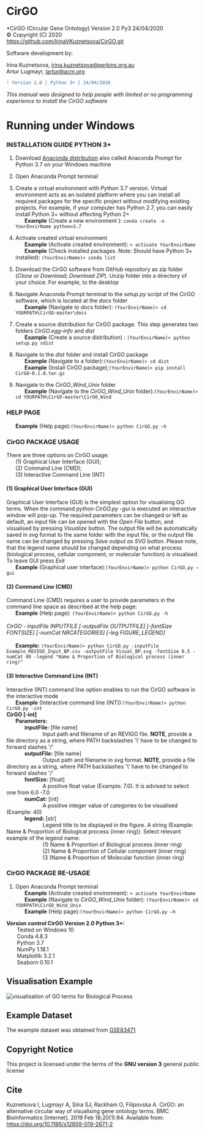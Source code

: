 # CirGO

*CirGO (Circular Gene Ontology) Version 2.0 Py3 24/04/2020  
© Copyright (C) 2020  
https://github.com/IrinaVKuznetsova/CirGO.git  
  
Software development by:  

Irina Kuznetsova, irina.kuznetsova@perkins.org.au  
Artur Lugmayr, lartur@acm.org  

```diff
! Version 2.0 | Python 3+ | 24/04/2020 
```
*This manual was designed to help people with limited or no programming experience to install the CirGO software*  


Running under Windows  
======

### INSTALLATION GUIDE PYTHON 3+  



1. Download  [Anaconda distribution](https://www.anaconda.com/distribution/) also called Anaconda Prompt for Python 3.7 on your Windows machine  

1. Open Anaconda Prompt terminal  
1. Create a virtual environment with Python 3.7 version. Virtual environment acts as an isolated platform where you can install all required packages for the specific project without modifying existing projects. For example, if your computer has Python 2.7, you can easily install Python 3+ without affecting Python 2+  
&nbsp;&nbsp;&nbsp;&nbsp;&nbsp;&nbsp;**Example** (Create a new environment ): `conda create -n YourEnvirName python=3.7`  
 
1. Activate created virtual environment   
&nbsp;&nbsp;&nbsp;&nbsp;&nbsp;&nbsp;**Example** (Activate created environment): `> activate YourEnvirName`       
&nbsp;&nbsp;&nbsp;&nbsp;&nbsp;&nbsp;**Example** (Check installed packages. Note: Should have Python 3+ installed): `(YourEnvirName)> conda list`       
 
1. Download the CirGO software from GitHub repository as zip folder (*Clone or Download*; *Download ZIP*). Unzip folder into a directory of your choice. For example, to the desktop  

1. Navigate Anaconda Prompt terminal to the *setup.py* script of the CirGO software, which is located at the *docs* folder  
&nbsp;&nbsp;&nbsp;&nbsp;&nbsp;&nbsp;**Example** (Navigate to *docs* folder): `(YourEnvirName)> cd YOURPATH\CirGO-master\docs`  

1. Create a source distribution for CirGO package. This step generates two folders *CirGO.egg-info* and *dist*  
&nbsp;&nbsp;&nbsp;&nbsp;&nbsp;&nbsp;**Example** (Create a source distribution) : `(YourEnvirName)> python setup.py sdist`

1. Navigate to the *dist* folder and install CirGO package  
&nbsp;&nbsp;&nbsp;&nbsp;&nbsp;&nbsp;**Example** (Navigate to a folder):`(YourEnvirName)> cd dist`  
&nbsp;&nbsp;&nbsp;&nbsp;&nbsp;&nbsp;**Example** (Install CirGO package);`(YourEnvirName)> pip install CirGO-0.1.0.tar.gz`  

1. Navigate to the *CirGO_Wind_Unix* folder  
&nbsp;&nbsp;&nbsp;&nbsp;&nbsp;&nbsp;**Example** (Navigate to the *CirGO_Wind_Unix* folder):`(YourEnvirName)> cd YOURPATH\CirGO-master\CirGO_Wind`  

### HELP PAGE  
&nbsp;&nbsp;&nbsp;&nbsp;&nbsp;&nbsp;**Example** (Help page):`(YourEnvirName)> python CirGO.py –h`  



### CirGO PACKAGE USAGE  

There are three options on CirGO usage:  
&nbsp;&nbsp;&nbsp;&nbsp;&nbsp;&nbsp;(1) Graphical User Interface (GUI);  
&nbsp;&nbsp;&nbsp;&nbsp;&nbsp;&nbsp;(2) Command Line (CMD);  
&nbsp;&nbsp;&nbsp;&nbsp;&nbsp;&nbsp;(3) Interactive Command Line (INT)  

#### (1) Graphical User Interface (GUI)  
Graphical User Interface (GUI) is the simplest option for visualising GO terms. When the command *python CirGO.py -gui* is executed an interactive window will pop-up. The required parameters can be changed or left as default, an input file can be opened with the *Open File* button, and visualised by pressing *Visualize* button. The output file will be automatically saved in *svg* format to the same folder with the input file, or the output file name can be changed by pressing *Save output as SVG* button. Please note, that the legend name should be changed depending on what process (biological process, cellular component, or molecular function) is visualised. To leave GUI press *Exit*   
&nbsp;&nbsp;&nbsp;&nbsp;&nbsp;&nbsp;**Example** (Graphical user interface):`(YourEnvirName)> python CirGO.py –gui`  

#### (2) Command Line (CMD)  
Command Line (CMD) requires a user to provide parameters in the command line space as described at the help page:  
&nbsp;&nbsp;&nbsp;&nbsp;&nbsp;&nbsp;**Example** (Help page): `(YourEnvirName)> python CirGO.py -h`  
&nbsp;  
*CirGO - inputFile INPUTFILE [-outputFile OUTPUTFILE] [-fontSize FONTSIZE] [-numCat NRCATEGORIES] [-leg FIGURE_LEGEND]*  
&nbsp;  
&nbsp;&nbsp;&nbsp;&nbsp;&nbsp;&nbsp;**Example:** `(YourEnvirName)> python CirGO.py -inputFile Example_REVIGO_Input_BP.csv -outputFile Visual_BP.svg -fontSize 6.5 -numCat 40 -legend "Name & Proportion of Biological process (inner ring)"`  

#### (3) Interactive Command Line (INT) 
Interactive (INT) command line option enables to run the CirGO software in the interactive mode  
&nbsp;&nbsp;&nbsp;&nbsp;&nbsp;&nbsp;**Example** (Interactive command line (INT)):`(YourEnvirName)> python CirGO.py -int`  
**CirGO [-int]**  
&nbsp;&nbsp;&nbsp;&nbsp;&nbsp;&nbsp;**Parameters:**  
&nbsp;&nbsp;&nbsp;&nbsp;&nbsp;&nbsp;&nbsp;&nbsp;&nbsp;&nbsp;&nbsp;&nbsp;**inputFile:** [file name]  
&nbsp;&nbsp;&nbsp;&nbsp;&nbsp;&nbsp;&nbsp;&nbsp;&nbsp;&nbsp;&nbsp;&nbsp;&nbsp;&nbsp;&nbsp;&nbsp;&nbsp;&nbsp;&nbsp;&nbsp;&nbsp;&nbsp;&nbsp;&nbsp;Input path and filename of an REVIGO file. **NOTE**, provide a file directory as a string, where PATH backslashes '\\' have to be changed to forward slashes '/'    
&nbsp;&nbsp;&nbsp;&nbsp;&nbsp;&nbsp;&nbsp;&nbsp;&nbsp;&nbsp;&nbsp;&nbsp;**outputFile:** [file name]  
&nbsp;&nbsp;&nbsp;&nbsp;&nbsp;&nbsp;&nbsp;&nbsp;&nbsp;&nbsp;&nbsp;&nbsp;&nbsp;&nbsp;&nbsp;&nbsp;&nbsp;&nbsp;&nbsp;&nbsp;&nbsp;&nbsp;&nbsp;&nbsp;Output path and filename in svg format. **NOTE**, provide a file directory as a string, where PATH backslashes '\\' have to be changed to forward slashes '/'      
&nbsp;&nbsp;&nbsp;&nbsp;&nbsp;&nbsp;&nbsp;&nbsp;&nbsp;&nbsp;&nbsp;&nbsp;**fontSize:** [float]  
&nbsp;&nbsp;&nbsp;&nbsp;&nbsp;&nbsp;&nbsp;&nbsp;&nbsp;&nbsp;&nbsp;&nbsp;&nbsp;&nbsp;&nbsp;&nbsp;&nbsp;&nbsp;&nbsp;&nbsp;&nbsp;&nbsp;&nbsp;&nbsp;A positive float value (Example: 7.0). It is advised to select one from 6.0 -7.0   
&nbsp;&nbsp;&nbsp;&nbsp;&nbsp;&nbsp;&nbsp;&nbsp;&nbsp;&nbsp;&nbsp;&nbsp;**numCat:** [int]  
&nbsp;&nbsp;&nbsp;&nbsp;&nbsp;&nbsp;&nbsp;&nbsp;&nbsp;&nbsp;&nbsp;&nbsp;&nbsp;&nbsp;&nbsp;&nbsp;&nbsp;&nbsp;&nbsp;&nbsp;&nbsp;&nbsp;&nbsp;&nbsp;A positive integer value of categories to be visualised (Example: 40)  
&nbsp;&nbsp;&nbsp;&nbsp;&nbsp;&nbsp;&nbsp;&nbsp;&nbsp;&nbsp;&nbsp;&nbsp;**legend:** [str]  
&nbsp;&nbsp;&nbsp;&nbsp;&nbsp;&nbsp;&nbsp;&nbsp;&nbsp;&nbsp;&nbsp;&nbsp;&nbsp;&nbsp;&nbsp;&nbsp;&nbsp;&nbsp;&nbsp;&nbsp;&nbsp;&nbsp;&nbsp;&nbsp;Legend title to be displayed in the figure. A string (Example: Name & Proportion of Biological process (inner ring)). Select relevant example of the legend name:  
&nbsp;&nbsp;&nbsp;&nbsp;&nbsp;&nbsp;&nbsp;&nbsp;&nbsp;&nbsp;&nbsp;&nbsp;&nbsp;&nbsp;&nbsp;&nbsp;&nbsp;&nbsp;&nbsp;&nbsp;&nbsp;&nbsp;&nbsp;&nbsp;(1) Name & Proportion of Biological process (inner ring)  
&nbsp;&nbsp;&nbsp;&nbsp;&nbsp;&nbsp;&nbsp;&nbsp;&nbsp;&nbsp;&nbsp;&nbsp;&nbsp;&nbsp;&nbsp;&nbsp;&nbsp;&nbsp;&nbsp;&nbsp;&nbsp;&nbsp;&nbsp;&nbsp;(2) Name & Proportion of Cellular component (inner ring)  
&nbsp;&nbsp;&nbsp;&nbsp;&nbsp;&nbsp;&nbsp;&nbsp;&nbsp;&nbsp;&nbsp;&nbsp;&nbsp;&nbsp;&nbsp;&nbsp;&nbsp;&nbsp;&nbsp;&nbsp;&nbsp;&nbsp;&nbsp;&nbsp;(3 )Name & Proportion of Molecular function (inner ring)   


### CirGO PACKAGE RE-USAGE  
1. Open Anaconda Prompt terminal  
&nbsp;&nbsp;&nbsp;&nbsp;&nbsp;&nbsp;**Example** (Activate created environment): `> activate YourEnvirName`  
&nbsp;&nbsp;&nbsp;&nbsp;&nbsp;&nbsp;**Example** (Navigate to *CirGO_Wind_Unix* folder): `(YourEnvirName)> cd YOURPATH\CirGO_Wind_Unix`  
&nbsp;&nbsp;&nbsp;&nbsp;&nbsp;&nbsp;**Example** (Help page):`(YourEnvirName)> python CirGO.py –h`  

 
**Version control CirGO Version 2.0 Python 3+:**  
&nbsp;&nbsp;&nbsp;&nbsp;&nbsp;&nbsp; Tested on Windows 10  
&nbsp;&nbsp;&nbsp;&nbsp;&nbsp;&nbsp; Conda 4.8.3  
&nbsp;&nbsp;&nbsp;&nbsp;&nbsp;&nbsp; Python 3.7  
&nbsp;&nbsp;&nbsp;&nbsp;&nbsp;&nbsp; NumPy 1.18.1  
&nbsp;&nbsp;&nbsp;&nbsp;&nbsp;&nbsp; Matplotlib 3.2.1  
&nbsp;&nbsp;&nbsp;&nbsp;&nbsp;&nbsp; Seaborn 0.10.1    


## Visualisation Example  
![visualisation of GO terms for Biological Process](https://github.com/IrinaVKuznetsova/CirGO/blob/master/Py2%2B/docs/Visual_BP.svg)  

## Example Dataset  
The example dataset was obtained from [GSE83471](https://www.ncbi.nlm.nih.gov/geo/query/acc.cgi?acc=GSE83471)  

## Copyright Notice  
This project is licensed under the terms of the **GNU version 3** general public license  

## Cite  
Kuznetsova I, Lugmayr A, Siira SJ, Rackham O, Filipovska A. CirGO: an alternative circular way of visualising gene ontology terms. BMC Bioinformatics [Internet]. 2019 Feb 18;20(1):84. Available from: https://doi.org/10.1186/s12859-019-2671-2  
 




